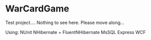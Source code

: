 WarCardGame
===========

Test project.... Nothing to see here. Please move along...

Using:
NUnit
NHibernate + FluentNHibernate
MsSQL Express
WCF

